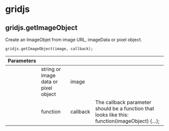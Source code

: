 # gridjs

## gridjs.getImageObject

Create an ImageObjet from image URL, imageData or pixel object.

```
gridjs.getImageObject(image, callback);
```

| Parameters |                                      |          |                                                                                                 |
|------------|--------------------------------------|----------|-------------------------------------------------------------------------------------------------|
|            | string or image data or pixel object | image    |                                                                                                 |
|            | function                             | callback | The callback parameter should be a function that looks like this:  function(imageObject) {...}; |